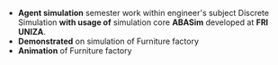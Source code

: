 * **Agent simulation** semester work within engineer's subject Discrete Simulation **with usage of** simulation core **ABASim** developed at **FRI UNIZA**.
* **Demonstrated** on simulation of Furniture factory
* **Animation** of Furniture factory

